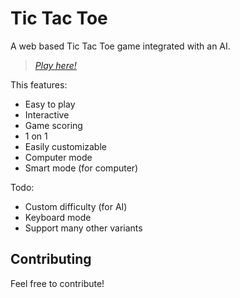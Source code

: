 # Tic Tac Toe

A web based Tic Tac Toe game integrated with an AI.

> [*Play here!*](https://vytdev.github.io/tictactoe)

This features:

- Easy to play
- Interactive
- Game scoring
- 1 on 1
- Easily customizable
- Computer mode
- Smart mode (for computer)

Todo:

- Custom difficulty (for AI)
- Keyboard mode
- Support many other variants

## Contributing

Feel free to contribute!
